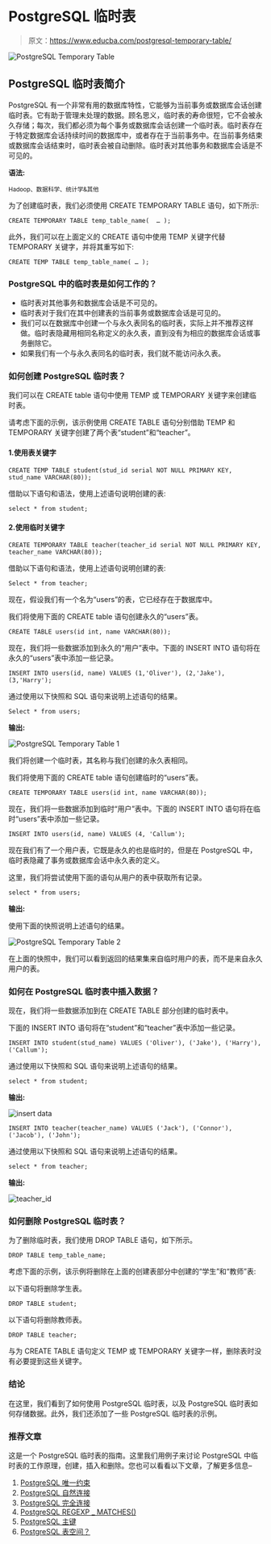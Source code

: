# PostgreSQL 临时表

> 原文：<https://www.educba.com/postgresql-temporary-table/>

![PostgreSQL Temporary Table](img/b4aa9d70cf7311b72db01413e0f2c240.png)



## PostgreSQL 临时表简介

PostgreSQL 有一个非常有用的数据库特性，它能够为当前事务或数据库会话创建临时表。它有助于管理未处理的数据。顾名思义，临时表的寿命很短，它不会被永久存储；每次，我们都必须为每个事务或数据库会话创建一个临时表。临时表存在于特定数据库会话持续时间的数据库中，或者存在于当前事务中。在当前事务结束或数据库会话结束时，临时表会被自动删除。临时表对其他事务和数据库会话是不可见的。

**语法:**

<small>Hadoop、数据科学、统计学&其他</small>

为了创建临时表，我们必须使用 CREATE TEMPORARY TABLE 语句，如下所示:

`CREATE TEMPORARY TABLE temp_table_name(  … );`

此外，我们可以在上面定义的 CREATE 语句中使用 TEMP 关键字代替 TEMPORARY 关键字，并将其重写如下:

`CREATE TEMP TABLE temp_table_name( … );`

### PostgreSQL 中的临时表是如何工作的？

*   临时表对其他事务和数据库会话是不可见的。
*   临时表对于我们在其中创建表的当前事务或数据库会话是可见的。
*   我们可以在数据库中创建一个与永久表同名的临时表，实际上并不推荐这样做。临时表隐藏用相同名称定义的永久表，直到没有为相应的数据库会话或事务删除它。
*   如果我们有一个与永久表同名的临时表，我们就不能访问永久表。

### 如何创建 PostgreSQL 临时表？

我们可以在 CREATE table 语句中使用 TEMP 或 TEMPORARY 关键字来创建临时表。

请考虑下面的示例，该示例使用 CREATE TABLE 语句分别借助 TEMP 和 TEMPORARY 关键字创建了两个表“student”和“teacher”。

#### 1.使用表关键字

`CREATE TEMP TABLE student(stud_id serial NOT NULL PRIMARY KEY, stud_name VARCHAR(80));`

借助以下语句和语法，使用上述语句说明创建的表:

`select * from student;`

#### 2.使用临时关键字

`CREATE TEMPORARY TABLE teacher(teacher_id serial NOT NULL PRIMARY KEY, teacher_name VARCHAR(80));`

借助以下语句和语法，使用上述语句说明创建的表:

`Select * from teacher;`

现在，假设我们有一个名为“users”的表，它已经存在于数据库中。

我们将使用下面的 CREATE table 语句创建永久的“users”表。

`CREATE TABLE users(id int, name VARCHAR(80));`

现在，我们将一些数据添加到永久的“用户”表中。下面的 INSERT INTO 语句将在永久的“users”表中添加一些记录。

`INSERT INTO users(id, name) VALUES (1,'Oliver'), (2,'Jake'),  (3,'Harry');`

通过使用以下快照和 SQL 语句来说明上述语句的结果。

`Select * from users;`

**输出:**

![PostgreSQL Temporary Table 1](img/7e97036de140c656553b0ca79a1ffa48.png)



我们将创建一个临时表，其名称与我们创建的永久表相同。

我们将使用下面的 CREATE table 语句创建临时的“users”表。

`CREATE TEMPORARY TABLE users(id int, name VARCHAR(80));`

现在，我们将一些数据添加到临时“用户”表中。下面的 INSERT INTO 语句将在临时“users”表中添加一些记录。

`INSERT INTO users(id, name) VALUES (4, 'Callum');`

现在我们有了一个用户表，它既是永久的也是临时的，但是在 PostgreSQL 中，临时表隐藏了事务或数据库会话中永久表的定义。

这里，我们将尝试使用下面的语句从用户的表中获取所有记录。

`select * from users;`

**输出:**

使用下面的快照说明上述语句的结果。

![PostgreSQL Temporary Table 2](img/ac48b7d3e393663b07944d803e2458c3.png)



在上面的快照中，我们可以看到返回的结果集来自临时用户的表，而不是来自永久用户的表。

### 如何在 PostgreSQL 临时表中插入数据？

现在，我们将一些数据添加到在 CREATE TABLE 部分创建的临时表中。

下面的 INSERT INTO 语句将在“student”和“teacher”表中添加一些记录。

`INSERT INTO student(stud_name) VALUES ('Oliver'), ('Jake'), ('Harry'), ('Callum');`

通过使用以下快照和 SQL 语句来说明上述语句的结果。

`select * from student;`

**输出:**

![insert data](img/efeaf41a7193ce05ae789c4eb81d870c.png)



`INSERT INTO teacher(teacher_name) VALUES ('Jack'), ('Connor'), ('Jacob'), ('John');`

通过使用以下快照和 SQL 语句来说明上述语句的结果。

`select * from teacher;`

**输出:**

![teacher_id](img/29ce22ca5da1b15c81e30da1152df663.png)



### 如何删除 PostgreSQL 临时表？

为了删除临时表，我们使用 DROP TABLE 语句，如下所示。

`DROP TABLE temp_table_name;`

考虑下面的示例，该示例将删除在上面的创建表部分中创建的“学生”和“教师”表:

以下语句将删除学生表。

`DROP TABLE student;`

以下语句将删除教师表。

`DROP TABLE teacher;`

与为 CREATE TABLE 语句定义 TEMP 或 TEMPORARY 关键字一样，删除表时没有必要提到这些关键字。

### 结论

在这里，我们看到了如何使用 PostgreSQL 临时表，以及 PostgreSQL 临时表如何存储数据。此外，我们还添加了一些 PostgreSQL 临时表的示例。

### 推荐文章

这是一个 PostgreSQL 临时表的指南。这里我们用例子来讨论 PostgreSQL 中临时表的工作原理，创建，插入和删除。您也可以看看以下文章，了解更多信息–

1.  [PostgreSQL 唯一约束](https://www.educba.com/postgresql-unique-constraint/)
2.  [PostgreSQL 自然连接](https://www.educba.com/postgresql-natural-join/)
3.  [PostgreSQL 完全连接](https://www.educba.com/postgresql-full-join/)
4.  [PostgreSQL REGEXP _ MATCHES()](https://www.educba.com/postgresql-regexp_matches/)
5.  [PostgreSQL 主键](https://www.educba.com/postgresql-primary-key/)
6.  [PostgreSQL 表空间？](https://www.educba.com/postgresql-tablespaces/)